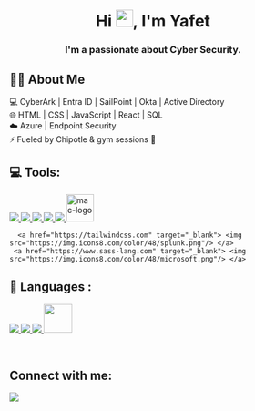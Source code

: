 




<h1 align="center">Hi <img src="https://raw.githubusercontent.com/MartinHeinz/MartinHeinz/master/wave.gif" width="30px">, I'm Yafet</h1>
<h3 align="center">I'm a passionate about Cyber Security.</h3>

## 🙋‍♂️ About Me

💻 CyberArk | Entra ID | SailPoint | Okta | Active Directory <br>
🌐 HTML | CSS | JavaScript | React | SQL <br>
☁️ Azure | Endpoint Security <br>
⚡ Fueled by Chipotle & gym sessions 💪
  
<!-- <h2> 👨‍💻 Information Technology  Projects:</h2> -->

 <!-- - [osTicket: Post-Installation Configuration](https://github.com/joshmadakorcc/post-install-config)
  - [osTicket: Ticket Lifecycle Examples](https://github.com/joshmadakorcc/ticket-lifecycle)
- <b>Microsoft Azure</b>
  - [Configuring On-premises Active Directory within Azure VMs](https://github.com/joshmadakorcc/configure-ad)
  - [Network Security Groups (NSGs) and Inspecting Network Protocols](https://github.com/joshmadakorcc/azure-network-protocols)
-->
## 💻 Tools:


<p align="left"> 
    <!-- <a href="https://www.java.com" target="_blank"> <img src="https://img.icons8.com/color/48/000000/java-coffee-cup-logo.png"/> </a> -->
    <!-- <a href="https://spring.io/projects/spring-boot" target="_blank"> <img src="https://img.icons8.com/color/48/000000/spring-logo.png"/> </a>  -->
     <a href="https://tailwindcss.com" target="_blank"> <img src="https://img.icons8.com/fluency/48/azure-1.png"/> </a>
     <a href="https://tailwindcss.com" target="_blank"> <img src="https://img.icons8.com/color/48/cyberark.png"/> </a> 
      <a href="https://tailwindcss.com" target="_blank"> <img src="https://img.icons8.com/color/48/splunk.png"/> </a> 
     <a href="https://www.sass-lang.com" target="_blank"> <img src="https://img.icons8.com/color/48/microsoft.png"/> </a> 
     <a href="https://getbootstrap.com" target="_blank"> <img src="https://img.icons8.com/color/48/000000/linux--v1.png"/> </a>  
     <a href="https://tailwindcss.com" target="_blank"> <img width="48" height="48" src="https://img.icons8.com/color/48/mac-logo.png" alt="mac-logo"/> </a> 
  
      <a href="https://tailwindcss.com" target="_blank"> <img src="https://img.icons8.com/color/48/splunk.png"/> </a> 
     <a href="https://www.sass-lang.com" target="_blank"> <img src="https://img.icons8.com/color/48/microsoft.png"/> </a> 
<!--   <br/>
     <a href="https://tailwindcss.com" target="_blank"> <img width="48" height="48" src="https://img.icons8.com/color/48/jira.png" alt="jira"/> </a> 
     <a href="https://tailwindcss.com" target="_blank"> <img width="80" height="80" src="https://img.icons8.com/officel/48/dns.png" alt="dns"/> </a> 
     <a href="https://tailwindcss.com" target="_blank"> <img src="https://img.icons8.com/fluency/48/console.png"/> </a> 
     <a href="https://tailwindcss.com" target="_blank"> <img src="https://img.icons8.com/fluency/48/server.png"/> </a>  -->
   
## 🚀 Languages :
 <a href="https://developer.mozilla.org/en-US/docs/Web/JavaScript" target="_blank"> <img src="https://img.icons8.com/color/48/000000/javascript.png"/> </a> 
 <a href="https://www.w3schools.com/css/" target="_blank"> <img src="https://img.icons8.com/color/48/000000/css3.png"/> </a> 
 <a href="https://www.w3.org/html/" target="_blank"> <img src="https://img.icons8.com/color/48/000000/html-5.png"/> </a> 
 <a  href="https://www.salesforce.com/" target="_blank"> <img style="width:50px"  src="https://asset.brandfetch.io/idVE84WdIN/idfpDuA1TN.png"/> </a>


    
<!--     <a href="https://typescriptlang.org" target="_blank"> <img src="https://img.icons8.com/color/48/000000/typescript"/></a>  -->
<!--     <a href="https://visualstudio.com" target="_blank"> <img src="https://img.icons8.com/color/48/000000/nodejs.png"/></a>  -->
<!--     <a href="https://git-scm.com" target="_blank"> <img src="https://img.icons8.com/color/48/000000/git.png"/> </a>  -->
<!--     <a href="https://visualstudio.com" target="_blank"> <img src="https://img.icons8.com/color/48/000000/visual-studio-code-2019.png"/> </a>  -->
       
<!--          <a href="https://postman.com" target="_blank"> <img src="https://www.vectorlogo.zone/logos/getpostman/getpostman-icon.svg" alt="postman" width="42" height="43"/> </a>   -->
<br/>

<!-- <p align="center">
    <a href="https://github.com/SubhamRaoniar28/github-readme-streak-stats">
        <img title="🔥 Get streak stats for your profile at git.io/streak-stats" alt="Subham Raoniar's streak" src="https://github-readme-streak-stats.herokuapp.com/?user=SubhamRaoniar28&theme=black-ice&hide_border=true&stroke=0000&background=060A0CD0"/>
    </a>
</p> -->

<!-- ## 📊 My Github Stats


  <br/>
    <a href="https://github.com/SubhamRaoniar28/github-readme-stats"><img alt="Subham Raoniar's Github Stats" src="https://github-readme-stats.vercel.app/api?username=SubhamRaoniar28&show_icons=true&count_private=true&theme=react&hide_border=true&bg_color=0D1117" /></a> -->
  <!-- <a href="https://github.com/SubhamRaoniar28/github-readme-stats"><img alt="Subham Raoniar's Top Languages" src="https://github-readme-stats.vercel.app/api/top-langs/?username=SubhamRaoniar28&langs_count=8&count_private=true&layout=compact&theme=react&hide_border=true&bg_color=0D1117" /></a>
  <br/>
  <b>Note:</b> Top languages is only a metric of the languages my public code consists of and doesn't reflect experience or skill level.

<br/>
<br/> -->

<!-- <a href="https://github.com/SubhamRaoniar28/github-readme-activity-graph"><img alt="Subham Raoniar's Activity Graph" src="https://activity-graph.herokuapp.com/graph?username=SubhamRaoniar28&bg_color=0D1117&color=5BCDEC&line=5BCDEC&point=FFFFFF&hide_border=true" /></a>

<br/>
<br/> -->

## Connect with me:

<p align="left">

<a href = "https://www.linkedin.com/in/yafet-segid/"><img src="https://img.icons8.com/fluent/48/000000/linkedin.png"/></a>

<!-- <a href = "https://twitter.com/subhamraoniar"><img src="https://img.icons8.com/fluent/48/000000/twitter.png"/></a>
<a href = "https://www.instagram.com/subhamraoniar/"><img src="https://img.icons8.com/fluent/48/000000/instagram-new.png"/></a>
<a href = "https://www.youtube.com/channel/UC-NXT1lYAOPa3lrgWXqvuHA"><img src="https://img.icons8.com/color/48/000000/youtube-play.png"/></a> -->

<!-- </p>

## ❤ Views and Followers

<a href="https://github.com/Meghna-DAS/github-profile-views-counter">
    <img src="https://komarev.com/ghpvc/?username=SubhamRaoniar28">
</a>
<a href="https://github.com/SubhamRaoniar28?tab=followers"><img src="https://img.shields.io/github/followers/SubhamRaoniar28?label=Followers&style=social" alt="GitHub Badge"></a> -->
